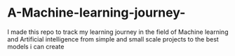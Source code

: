 # A-Machine-learning-journey-
I made this repo to track my learning journey in the field of Machine learning and Artificial intelligence from simple and small scale projects to the best models i can create 
